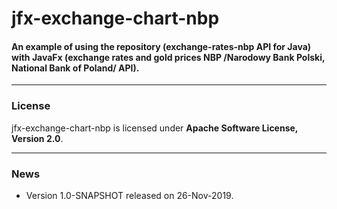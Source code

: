 # jfx-exchange-chart-nbp

#### An example of using the repository (exchange-rates-nbp API for Java) with JavaFx (exchange rates and gold prices NBP /Narodowy Bank Polski, National Bank of Poland/ API).
***
### License
jfx-exchange-chart-nbp is licensed under **Apache Software License, Version 2.0**.
***
### News
* Version 1.0-SNAPSHOT released on 26-Nov-2019.
